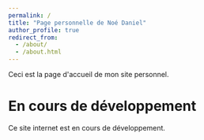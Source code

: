 ```yaml
---
permalink: /
title: "Page personnelle de Noé Daniel"
author_profile: true
redirect_from: 
  - /about/
  - /about.html
---
```


Ceci est la page d'accueil de mon site personnel.

En cours de développement
======
Ce site internet est en cours de développement.
